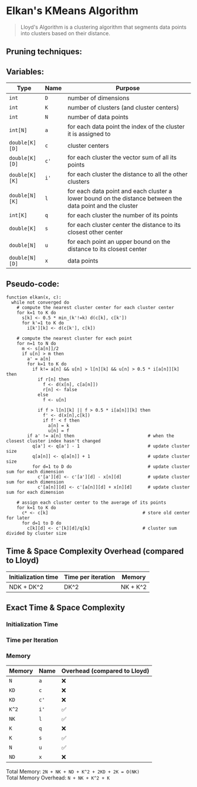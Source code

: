 # Elkan's KMeans Algorithm

> Lloyd's Algorithm is a clustering algorithm that segments data points into clusters based on their distance.

## Pruning techniques:

<!-- TODO: -->

## Variables:

| Type           | Name | Purpose                                                                                                   |
| -------------- | ---- | --------------------------------------------------------------------------------------------------------- |
| `int`          | `D`  | number of dimensions                                                                                      |
| `int`          | `K`  | number of clusters (and cluster centers)                                                                  |
| `int`          | `N`  | number of data points                                                                                     |
| `int[N]`       | `a`  | for each data point the index of the cluster it is assigned to                                            |
| `double[K][D]` | `c`  | cluster centers                                                                                           |
| `double[K][D]` | `c'` | for each cluster the vector sum of all its points                                                         |
| `double[K][K]` | `i'` | for each cluster the distance to all the other clusters                                                   |
| `double[N][K]` | `l`  | for each data point and each cluster a lower bound on the distance between the data point and the cluster |
| `int[K]`       | `q`  | for each cluster the number of its points                                                                 |
| `double[K]`    | `s`  | for each cluster center the distance to its closest other center                                          |
| `double[N]`    | `u`  | for each point an upper bound on the distance to its closest center                                       |
| `double[N][D]` | `x`  | data points                                                                                               |

## Pseudo-code:

<!-- TODO: adjust for elkan -->

```
function elkan(x, c):
  while not converged do
    # compute the nearest cluster center for each cluster center
    for k=1 to K do
      s[k] <- 0.5 * min_(k'!=k) d(c[k], c[k'])
      for k'=1 to K do
        i[k'][k] <- d(c[k'], c[k])

    # compute the nearest cluster for each point
    for n=1 to N do
      m <- s[a[n]]/2
      if u[n] > m then
        a' = a[n]
        for k=1 to K do
          if k!= a[n] && u[n] > l[n][k] && u[n] > 0.5 * i[a[n]][k] then
            if r[n] then
              f <- d(x[n], c[a[n]])
              r[n] <- false
            else
              f <- u[n]

            if f > l[n][k] || f > 0.5 * i[a[n]][k] then
              f' <- d(x[n],c[k])
              if f' < f then
                a[n] = k
                u[n] = f
        if a' != a[n] then                            # when the closest cluster index hasn't changed
          q[a'] <- q[a'] - 1                          # update cluster size
          q[a[n]] <- q[a[n]] + 1                      # update cluster size
          for d=1 to D do                             # update cluster sum for each dimension
            c'[a'][d] <- c'[a'][d] - x[n][d]          # update cluster sum for each dimension
            c'[a[n]][d] <- c'[a[n]][d] + x[n][d]      # update cluster sum for each dimension

    # assign each cluster center to the average of its points
    for k=1 to K do
      c* <- c[k]                                    # store old center for later
      for d=1 to D do
        c[k][d] <- c'[k][d]/q[k]                    # cluster sum divided by cluster size
```

## Time & Space Complexity Overhead (compared to Lloyd)

| Initialization time | Time per iteration | Memory   |
| ------------------- | ------------------ | -------- |
| NDK + DK^2          | DK^2               | NK + K^2 |

## Exact Time & Space Complexity

### Initialization Time

### Time per Iteration

### Memory

| Memory | Name | Overhead (compared to Lloyd) |
| ------ | ---- | ---------------------------- |
| `N`    | `a`  | ❌                           |
| `KD`   | `c`  | ❌                           |
| `KD`   | `c'` | ❌                           |
| `K^2`  | `i'` | ✅                           |
| `NK`   | `l`  | ✅                           |
| `K`    | `q`  | ❌                           |
| `K`    | `s`  | ✅                           |
| `N`    | `u`  | ✅                           |
| `ND`   | `x`  | ❌                           |

Total Memory: `2N + NK + ND + K^2 + 2KD + 2K = O(NK)`\
Total Memory Overhead: `N + NK + K^2 + K`

